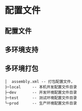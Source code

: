 # 配置文件



## 配置文件



## 多环境支持



## 多环境打包









```
│  assembly.xml	-- 打包配置文件，
├─local		-- 本机开发配置文件目录
├─dev		-- 开发环境配置文件目录
├─test		-- 测试环境配置文件目录
└─prod		-- 生产环境配置文件目录
```

